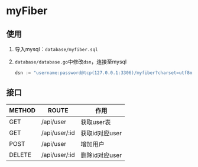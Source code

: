 # myFiber

## 使用
1. 导入mysql：`database/myfiber.sql`

2. `database/database.go`中修改`dsn`，连接至mysql
   ```go
   dsn := "username:password@tcp(127.0.0.1:3306)/myfiber?charset=utf8mb4&parseTime=True&loc=Local"
   ```

## 接口
| METHOD | ROUTE         | 作用         |
| ------ | ------------- | -------------- |
| GET    | /api/user     | 获取user表  |
| GET    | /api/user/:id | 获取id对应user |
| POST   | /api/user     | 增加用户   |
| DELETE | /api/user/:id | 删除id对应user |